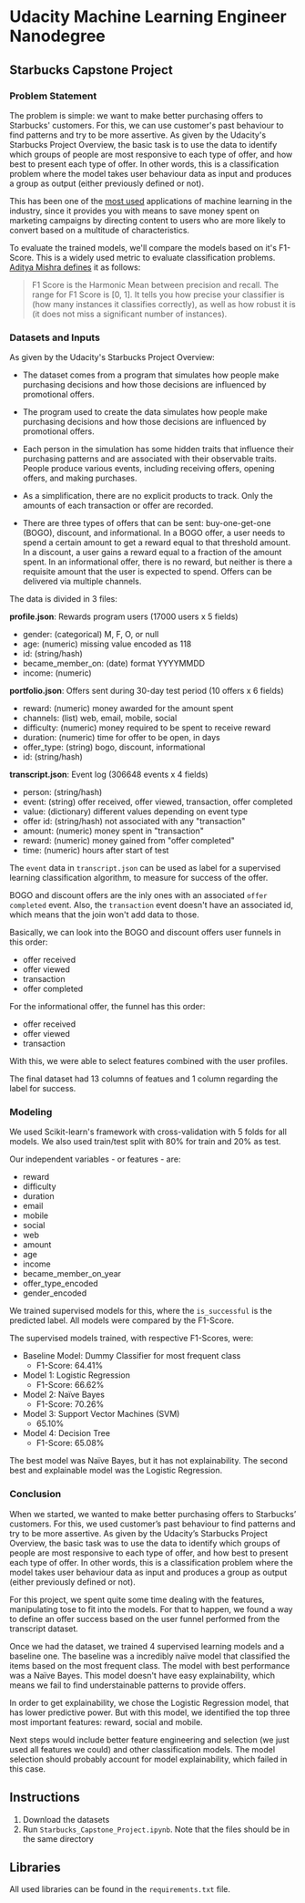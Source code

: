 # Udacity Machine Learning Engineer Nanodegree
## Starbucks Capstone Project

### Problem Statement

The problem is simple: we want to make better purchasing offers to Starbucks' customers. For this, we can use customer's past behaviour to find patterns and try to be more assertive. As given by the Udacity's Starbucks Project Overview, the basic task is to use the data to identify which groups of people are most responsive to each type of offer, and how best to present each type of offer. In other words, this is a classification problem where the model takes user behaviour data as input and produces a group as output (either previously defined or not).

This has been one of the [most used](https://towardsdatascience.com/how-to-predict-the-success-of-your-marketing-campaign-579fbb153a97) applications of machine learning in the industry, since it provides you with means to save money spent on marketing campaigns by directing content to users who are more likely to convert based on a multitude of characteristics. 

To evaluate the trained models, we'll compare the models based on it's F1-Score. This is a widely used metric to evaluate classification problems. [Aditya Mishra defines](https://towardsdatascience.com/metrics-to-evaluate-your-machine-learning-algorithm-f10ba6e38234) it as follows:
> F1 Score is the Harmonic Mean between precision and recall. The range for F1 Score is [0, 1]. It tells you how precise your classifier is (how many instances it classifies correctly), as well as how robust it is (it does not miss a significant number of instances).

### Datasets and Inputs

As given by the Udacity's Starbucks Project Overview:

* The dataset comes from a program that simulates how people make purchasing decisions and how those decisions are influenced by promotional offers.

* The program used to create the data simulates how people make purchasing decisions and how those decisions are influenced by promotional offers.

* Each person in the simulation has some hidden traits that influence their purchasing patterns and are associated with their observable traits. People produce various events, including receiving offers, opening offers, and making purchases.

* As a simplification, there are no explicit products to track. Only the amounts of each transaction or offer are recorded.

* There are three types of offers that can be sent: buy-one-get-one (BOGO), discount, and informational. In a BOGO offer, a user needs to spend a certain amount to get a reward equal to that threshold amount. In a discount, a user gains a reward equal to a fraction of the amount spent. In an informational offer, there is no reward, but neither is there a requisite amount that the user is expected to spend. Offers can be delivered via multiple channels.

The data is divided in 3 files:

**profile.json**: Rewards program users (17000 users x 5 fields)

* gender: (categorical) M, F, O, or null
* age: (numeric) missing value encoded as 118
* id: (string/hash)
* became_member_on: (date) format YYYYMMDD
* income: (numeric)

**portfolio.json**: Offers sent during 30-day test period (10 offers x 6 fields)

* reward: (numeric) money awarded for the amount spent
* channels: (list) web, email, mobile, social
* difficulty: (numeric) money required to be spent to receive reward
* duration: (numeric) time for offer to be open, in days
* offer_type: (string) bogo, discount, informational
* id: (string/hash)

**transcript.json**: Event log (306648 events x 4 fields)

* person: (string/hash)
* event: (string) offer received, offer viewed, transaction, offer completed
* value: (dictionary) different values depending on event type
* offer id: (string/hash) not associated with any "transaction"
* amount: (numeric) money spent in "transaction"
* reward: (numeric) money gained from "offer completed"
* time: (numeric) hours after start of test

The `event` data in `transcript.json` can be used as label for a supervised learning classification algorithm, to measure for success of the offer.

BOGO and discount offers are the inly ones with an associated `offer completed` event. Also, the `transaction` event doesn't have an associated id, which means that the join won't add data to those.

Basically, we can look into the BOGO and discount offers user funnels in this order:
* offer received
* offer viewed
* transaction
* offer completed

For the informational offer, the funnel has this order:
* offer received
* offer viewed
* transaction

With this, we were able to select features combined with the user profiles.

The final dataset had 13 columns of featues and 1 column regarding the label for success.

### Modeling
We used Scikit-learn's framework with cross-validation with 5 folds for all models. We also used train/test split with 80% for train and 20% as test.

Our independent variables - or features - are:
* reward
* difficulty
* duration
* email
* mobile
* social
* web
* amount
* age
* income
* became_member_on_year
* offer_type_encoded
* gender_encoded

We trained supervised models for this, where the `is_successful` is the predicted label. All models were compared by the F1-Score.

The supervised models trained, with respective F1-Scores, were:
* Baseline Model: Dummy Classifier for most frequent class
    * F1-Score: 64.41%
* Model 1: Logistic Regression
    * F1-Score: 66.62%
* Model 2: Naïve Bayes
    * F1-Score: 70.26%
* Model 3: Support Vector Machines (SVM)
    * 65.10%
* Model 4: Decision Tree
    * F1-Score: 65.08%

The best model was Naïve Bayes, but it has not explainability. The second best and explainable model was the Logistic Regression.

###  Conclusion
When we started, we wanted to make better purchasing offers to Starbucks’ customers. For
this, we used customer’s past behaviour to find patterns and try to be more assertive. As given
by the Udacity’s Starbucks Project Overview, the basic task was to use the data to identify which
groups of people are most responsive to each type of offer, and how best to present each type of
offer. In other words, this is a classification problem where the model takes user behaviour data as
input and produces a group as output (either previously defined or not).

For this project, we spent quite some time dealing with the features, manipulating tose to fit into the models. For that to happen, we found a way to define an offer success based on the user funnel performed from the transcript dataset.

Once we had the dataset, we trained 4 supervised learning models and a baseline one. The baseline was a incredibly naïve model that classified the items based on the most frequent class. The model with best performance was a Naïve Bayes. This model doesn't have easy explainability, which means we fail to find understainable patterns to provide offers.

In order to get explainability, we chose the Logistic Regression model, that has lower predictive power. But with this model, we identified the top three most important features: reward, social and mobile.

Next steps would include better feature engineering and selection (we just used all features we could) and other classification models. The model selection should probably account for model explainability, which failed in this case. 

## Instructions
1. Download the datasets
1. Run `Starbucks_Capstone_Project.ipynb`. Note that the files should be in the same directory

## Libraries
All used libraries can be found in the `requirements.txt` file.